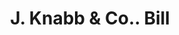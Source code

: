 ---
doi: 10.7916/D8N59ZJT
date_other: '1888'
date_other_textual: '1888'
form: printed ephemera
genre:
- Invoices
name:
- J. Knabb & Co.
object_in_context_url: https://biggert.cul.columbia.edu/items/view/ave_biggert_01507
subject_hierarchical_geographic:
- Reading, Pennsylvania, United States
subject_name:
- J. Knabb & Co.
title: J. Knabb & Co.. Bill
sort_title: J. Knabb & Co.. Bill
call_number: ave_biggert_01507
coordinates:
- 40.34166666666667,-75.9263888888889
pid: ave_biggert_01507
identifiers: ave_biggert_01507
thumbnail: https://derivativo-1.library.columbia.edu/iiif/2/ldpd:344000/full/!256,256/0/native.jpg
permalink: "/items/ave_biggert_01507/"
layout: iiif-image-page
---